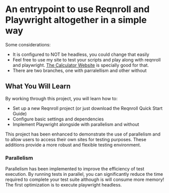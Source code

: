 # An entrypoint to use Reqnroll and Playwright altogether in a simple way
Some considerations:
- It is configured to NOT be headless, you could change that easily
- Feel free to use my site to test your scripts and play along with reqnroll and playwright. [The Calculator Website](https://mateuslazarus.com/calculator) is specially good for that.
- There are two branches, one with parralellism and other without

## What You Will Learn

By working through this project, you will learn how to:
- Set up a new Reqnroll project (or just download the Reqnroll Quick Start Guide)
- Configure basic settings and dependencies
- Implement Playwright alongside with parallelism and without

This project has been enhanced to demonstrate the use of parallelism and to allow users to access their own sites for testing purposes. These additions provide a more robust and flexible testing environment.

### Parallelism

Parallelism has been implemented to improve the efficiency of test execution. By running tests in parallel, you can significantly reduce the time required to complete your test suite although is will consume more memory! The first optimization is to execute playwright headless.

